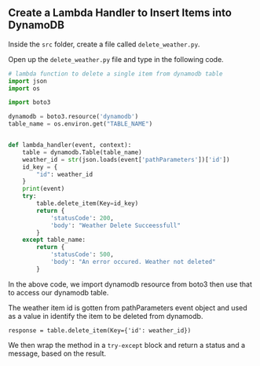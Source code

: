 ## Create a Lambda Handler to Insert Items into DynamoDB

Inside the `src` folder, create a file called `delete_weather.py`.

Open up the `delete_weather.py` file and type in the following code.

```python
# lambda function to delete a single item from dynamodb table
import json
import os

import boto3

dynamodb = boto3.resource('dynamodb')
table_name = os.environ.get("TABLE_NAME")


def lambda_handler(event, context):
    table = dynamodb.Table(table_name)
    weather_id = str(json.loads(event['pathParameters'])['id'])
    id_key = {
        "id": weather_id
    }
    print(event)
    try:
        table.delete_item(Key=id_key)
        return {
            'statusCode': 200,
            'body': "Weather Delete Succeessfull"
        }
    except table_name:
        return {
            'statusCode': 500,
            'body': "An error occured. Weather not deleted"
        }

```
In the above code, we import dynamodb resource from boto3 then use that to access our dynamodb table.

The weather item id is gotten from pathParameters event object and used as a value in identify the item to be deleted from dynamodb.

`response = table.delete_item(Key={'id': weather_id})`

We then wrap the method in a `try-except` block and return a status and a message, based on the result.
